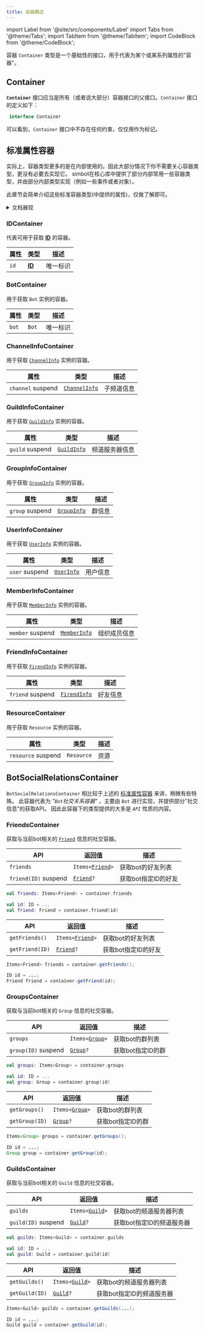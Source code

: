 ```yaml
---
title: 容器概述
---
```



import Label from '@site/src/components/Label'
import Tabs from '@theme/Tabs';
import TabItem from '@theme/TabItem';
import CodeBlock from '@theme/CodeBlock';

容器 `Container` 类型是一个基础性的接口，用于代表为某个或某系列属性的"容器"。

## Container

**`Container`** 接口应当是所有（或者说大部分）容器接口的父接口。`Container` 接口的定义如下：

```kotlin
 interface Container
```

可以看到，`Container` 接口中不存在任何约束，仅仅用作为标记。


## 标准属性容器

实际上，容器类型更多的是在内部使用的。因此大部分情况下你不需要关心容器类型，更没有必要去实现它。
simbot在核心库中提供了部分内部常用一些容器类型，并由部分内部类型实现（例如一些事件或者对象）。

此章节会简单介绍这些标准容器类型(中提供的属性)，仅做了解即可。

<details>
<summary>文档展现</summary>

在下文中，你可能会遇到类似于如下的文档展现形式：

> ### FooContainer
| 属性                           | 类型    | 描述                      |
|------------------------------|-------|-------------------------|
| `bar`                        | `Bar` | property: bar           |
| `foo` <Label>suspend</Label> | `Foo` | suspend 'property': foo |

在这其中，`bar` 属性代表为一个普通的属性，其获取方式通常如下所示：

<Tabs groupId="code">
<TabItem value="Kotlin" attributes={{'data-value': `Kotlin`}}>

```kotlin
val bar: Bar = container.bar
```

</TabItem>
<TabItem value="Java" attributes={{'data-value': `Java`}}>

```java
Bar bar = container.getBar();
```

</TabItem>
</Tabs>

但是对于 `foo` 属性，它标记了一个 <Label>suspend</Label> ，因此它代表一个 **可挂起的** _属性_。
当然，这可能不是严格意义上的"属性"，但这无伤大雅。对于这种属性，它的获取方式通常如下所示：

<Tabs groupId="code">
<TabItem value="Kotlin" attributes={{'data-value': `Kotlin`}}>

```kotlin
val foo: Foo = container.foo() // suspend
```

</TabItem>
<TabItem value="Java" attributes={{'data-value': `Java`}}>

```java
Foo foo = container.getFoo(); // blocking
```

</TabItem>
</Tabs>


</details>

### IDContainer

代表可用于获取 [**ID**](../ID) 的容器。

| 属性   | 类型              | 描述   |
|------|-----------------|------|
| `id` | [**ID**](../ID) | 唯一标识 |


### BotContainer

用于获取 `Bot` 实例的容器。

| 属性    | 类型    | 描述   |
|-------|-------|------|
| `bot` | `Bot` | 唯一标识 |

### ChannelInfoContainer

用于获取 [`ChannelInfo`](../base-objective/Info/#channelinfo) 实例的容器。

| 属性                               | 类型                                                   | 描述    |
|----------------------------------|------------------------------------------------------|-------|
| `channel` <Label>suspend</Label> | [`ChannelInfo`](../base-objective/Info/#channelinfo) | 子频道信息 |


### GuildInfoContainer

用于获取 [`GuildInfo`](../base-objective/Info/#guildinfo) 实例的容器。

| 属性                             | 类型                                               | 描述      |
|--------------------------------|--------------------------------------------------|---------|
| `guild` <Label>suspend</Label> | [`GuildInfo`](../base-objective/Info/#guildinfo) | 频道服务器信息 |


### GroupInfoContainer

用于获取 [`GroupInfo`](../base-objective/Info/#groupinfo) 实例的容器。

| 属性                             | 类型                                               | 描述  |
|--------------------------------|--------------------------------------------------|-----|
| `group` <Label>suspend</Label> | [`GroupInfo`](../base-objective/Info/#groupinfo) | 群信息 |


### UserInfoContainer

用于获取 [`UserInfo`](../base-objective/Info/#userinfo) 实例的容器。

| 属性                            | 类型         | 描述   |
|-------------------------------|------------|------|
| `user` <Label>suspend</Label> | [`UserInfo`](../base-objective/Info/#userinfo) | 用户信息 |

### MemberInfoContainer

用于获取 [`MemberInfo`](../base-objective/Info/#memberinfo) 实例的容器。

| 属性                              | 类型                                                 | 描述     |
|---------------------------------|----------------------------------------------------|--------|
| `member` <Label>suspend</Label> | [`MemberInfo`](../base-objective/Info/#memberinfo) | 组织成员信息 |


### FriendInfoContainer

用于获取 [`FirendInfo`](../base-objective/Info/#friendinfo) 实例的容器。

| 属性                              | 类型                                                 | 描述   |
|---------------------------------|----------------------------------------------------|------|
| `friend` <Label>suspend</Label> | [`FirendInfo`](../base-objective/Info/#friendinfo) | 好友信息 |

### ResourceContainer

用于获取 `Resource` 实例的容器。

| 属性                                | 类型         | 描述  |
|-----------------------------------|------------|-----|
| `resource` <Label>suspend</Label> | `Resource` | 资源  |


## BotSocialRelationsContainer
`BotSocialRelationsContainer` 相比较于上述的 [标准属性容器](#标准属性容器) 来讲，稍微有些特殊。
此容器代表为 _"`Bot`社交关系容器"_ ，主要由 `Bot` 进行实现，并提供部分"社交信息"的获取API。
因此此容器下的类型提供的大多是 _`API`_ 性质的内容。

### FriendsContainer

获取与当前bot相关的 [`Friend`](../base-objective/Objectives#friend) 信息的社交容器。

<Tabs groupId="code">
<TabItem value="Kotlin" attributes={{'data-value': `Kotlin`}}>

| API                                 | 返回值                                                               | 描述           |
|-------------------------------------|-------------------------------------------------------------------|--------------|
| `friends`                           | <code>Items<[Friend](../base-objective/Objectives#friend)></code> | 获取bot的好友列表   |
| `friend(ID)` <Label>suspend</Label> | <code>[Friend](../base-objective/Objectives#friend)?</code>       | 获取bot指定ID的好友 |

```kotlin
val friends: Items<Friend> = container.friends

val id: ID = ...
val friend: Friend = container.friend(id)
```

</TabItem>
<TabItem value="Java" attributes={{'data-value': `Java`}}>

| API             | 返回值                                                               | 描述           |
|-----------------|-------------------------------------------------------------------|--------------|
| `getFriends()`  | <code>Items<[Friend](../base-objective/Objectives#friend)></code> | 获取bot的好友列表   |
| `getFriend(ID)` | <code>[Friend](../base-objective/Objectives#friend)?</code>       | 获取bot指定ID的好友 |

```java
Items<Friend> friends = container.getFriends();

ID id = ...;
Friend friend = container.getFriend(id);
```

</TabItem>
</Tabs>


### GroupsContainer

获取与当前bot相关的 `Group` 信息的社交容器。

<Tabs groupId="code">
<TabItem value="Kotlin" attributes={{'data-value': `Kotlin`}}>

| API                                | 返回值                                                             | 描述          |
|------------------------------------|-----------------------------------------------------------------|-------------|
| `groups`                           | <code>Items<[Group](../base-objective/Objectives#group)></code> | 获取bot的群列表   |
| `group(ID)` <Label>suspend</Label> | <code>[Group](../base-objective/Objectives#group)?</code>       | 获取bot指定ID的群 |


```kotlin
val groups: Items<Group> = container.groups

val id: ID = ...
val group: Group = container.group(id)
```

</TabItem>
<TabItem value="Java" attributes={{'data-value': `Java`}}>

| API            | 返回值                                                             | 描述          |
|----------------|-----------------------------------------------------------------|-------------|
| `getGroups()`  | <code>Items<[Group](../base-objective/Objectives#group)></code> | 获取bot的群列表   |
| `getGroup(ID)` | <code>[Group](../base-objective/Objectives#group)?</code>       | 获取bot指定ID的群 |


```java
Items<Group> groups = container.getGroups();

ID id = ...;
Group group = container.getGroup(id);
```

</TabItem>
</Tabs>

### GuildsContainer

获取与当前bot相关的 `Guild` 信息的社交容器。

<Tabs groupId="code">
<TabItem value="Kotlin" attributes={{'data-value': `Kotlin`}}>


| API                                | 返回值                                                             | 描述              |
|------------------------------------|-----------------------------------------------------------------|-----------------|
| `guilds`                           | <code>Items<[Guild](../base-objective/Objectives#guild)></code> | 获取bot的频道服务器列表   |
| `guild(ID)` <Label>suspend</Label> | <code>[Guild](../base-objective/Objectives#guild)?</code>       | 获取bot指定ID的频道服务器 |


```kotlin
val guilds: Items<Guild> = container.guilds

val id: ID = ...
val guild: Guild = container.guild(id)
```

</TabItem>
<TabItem value="Java" attributes={{'data-value': `Java`}}>


| API            | 返回值                                                             | 描述              |
|----------------|-----------------------------------------------------------------|-----------------|
| `getGuilds()`  | <code>Items<[Guild](../base-objective/Objectives#guild)></code> | 获取bot的频道服务器列表   |
| `getGuild(ID)` | <code>[Guild](../base-objective/Objectives#guild)?</code>       | 获取bot指定ID的频道服务器 |


```java
Items<Guild> guilds = container.getGuilds(...);

ID id = ...;
Guild guild = container.getGuild(id);
```

</TabItem>
</Tabs>

